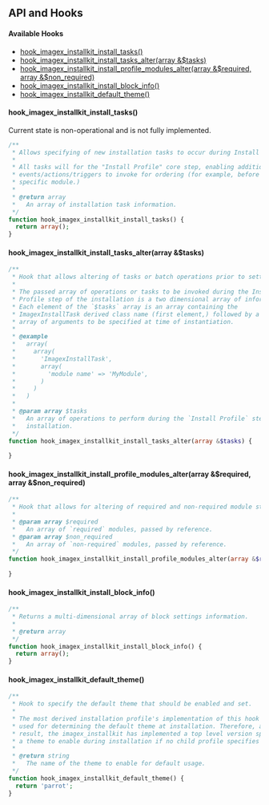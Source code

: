 ## API and Hooks

#### Available Hooks

* [hook_imagex_installkit_install_tasks()](#hook_imagex_installkit_install_tasks)
* [hook_imagex_installkit_install_tasks_alter(array &$tasks)](#hook_imagex_installkit_tasks_alter)
* [hook_imagex_installkit_install_profile_modules_alter(array &$required, array &$non_required)](#hook_imagex_installkit_install_profile_modules_alter)
* [hook_imagex_installkit_install_block_info()](#hook_imagex_installkit_install_block_info)
* [hook_imagex_installkit_default_theme()](#hook_imagex_installkit_default_theme)

#### hook_imagex_installkit_install_tasks()

Current state is non-operational and is not fully implemented.

```php
/**
 * Allows specifying of new installation tasks to occur during Install Profile.
 * 
 * All tasks will for the "Install Profile" core step, enabling additional
 * events/actions/triggers to invoke for ordering (for example, before a
 * specific module.)
 *
 * @return array
 *   An array of installation task information.
 */
function hook_imagex_installkit_install_tasks() {
  return array();
}
```

#### hook_imagex_installkit_install_tasks_alter(array &$tasks)

```php
/**
 * Hook that allows altering of tasks or batch operations prior to setting them.
 *
 * The passed array of operations or tasks to be invoked during the Install
 * Profile step of the installation is a two dimensional array of information.
 * Each element of the `$tasks` array is an array containing the
 * ImagexInstallTask derived class name (first element,) followed by a keyed
 * array of arguments to be specified at time of instantiation.
 *
 * @example
 *   array(
 *     array(
 *       'ImagexInstallTask',
 *       array(
 *         'module name' => 'MyModule',
 *       )
 *     )
 *   )
 *
 * @param array $tasks
 *   An array of operations to perform during the `Install Profile` step of
 *   installation.
 */
function hook_imagex_installkit_install_tasks_alter(array &$tasks) {
  
}
```

#### hook_imagex_installkit_install_profile_modules_alter(array &$required, array &$non_required)

```php
/**
 * Hook that allows for altering of required and non-required module stacks.
 *
 * @param array $required
 *   An array of `required` modules, passed by reference.
 * @param array $non_required
 *   An array of `non-required` modules, passed by reference.
 */
function hook_imagex_installkit_install_profile_modules_alter(array &$required, array &$non_required) {
  
}
```

#### hook_imagex_installkit_install_block_info()

```php
/**
 * Returns a multi-dimensional array of block settings information.
 *
 * @return array
 */
function hook_imagex_installkit_install_block_info() {
  return array();
}
```

#### hook_imagex_installkit_default_theme()

```php
/**
 * Hook to specify the default theme that should be enabled and set.
 *
 * The most derived installation profile's implementation of this hook will be
 * used for determining the default theme at installation. Therefore, as a
 * result, the imagex_installkit has implemented a top level version specifying
 * a theme to enable during installation if no child profile specifies one.
 * 
 * @return string
 *   The name of the theme to enable for default usage.
 */
function hook_imagex_installkit_default_theme() {
  return 'parrot';
}
```
